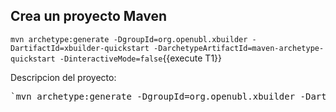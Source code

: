 ## Crea un proyecto Maven

`mvn archetype:generate -DgroupId=org.openubl.xbuilder -DartifactId=xbuilder-quickstart -DarchetypeArtifactId=maven-archetype-quickstart -DinteractiveMode=false`{{execute T1}}

Descripcion del proyecto:

<pre>`mvn archetype:generate -DgroupId=org.openubl.xbuilder -DartifactId=xbuilder-quickstart -DarchetypeArtifactId=maven-archetype-quickstart -DinteractiveMode=false`{{execute T1}}</pre>
